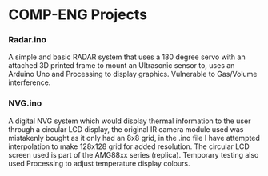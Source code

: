 # COMP-ENG Projects

### Radar.ino
A simple and basic RADAR system that uses a 180 degree servo with an attached 3D printed frame to mount an Ultrasonic sensor to, uses an Arduino Uno and Processing to display graphics. Vulnerable to Gas/Volume interference.

### NVG.ino
A digital NVG system which would display thermal information to the user through a circular LCD display, the original IR camera module used was mistakenly bought as it only had an 8x8 grid, in the .ino file I have attempted interpolation to make 128x128 grid for added resolution. The circular LCD screen used is part of the AMG88xx series (replica). Temporary testing also used Processing to adjust temperature display colours.
